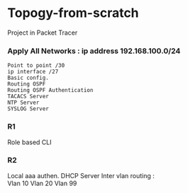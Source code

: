 # Topogy-from-scratch

Project in Packet Tracer
### Apply All Networks : ip address 192.168.100.0/24
    
    Point to point /30
    ip interface /27
    Basic config.
    Routing OSPF
    Routing OSPF Authentication
    TACACS Server
    NTP Server
    SYSLOG Server
    
### R1
Role based CLI

### R2
Local aaa authen.
DHCP Server
Inter vlan routing :                
                    Vlan 10
                    Vlan 20 
                    Vlan 99


